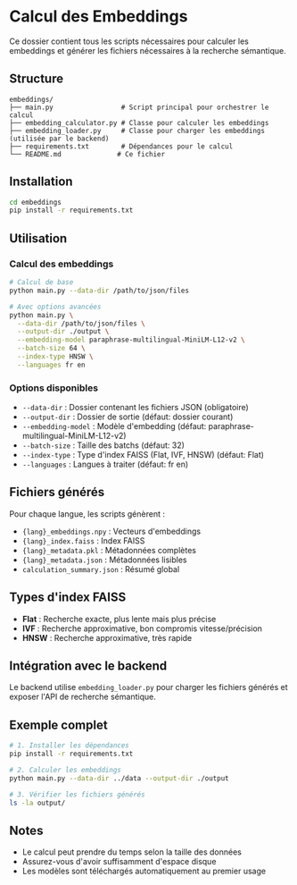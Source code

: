 # Calcul des Embeddings

Ce dossier contient tous les scripts nécessaires pour calculer les embeddings et générer les fichiers nécessaires à la recherche sémantique.

## Structure

```
embeddings/
├── main.py                 # Script principal pour orchestrer le calcul
├── embedding_calculator.py # Classe pour calculer les embeddings
├── embedding_loader.py     # Classe pour charger les embeddings (utilisée par le backend)
├── requirements.txt        # Dépendances pour le calcul
└── README.md              # Ce fichier
```

## Installation

```bash
cd embeddings
pip install -r requirements.txt
```

## Utilisation

### Calcul des embeddings

```bash
# Calcul de base
python main.py --data-dir /path/to/json/files

# Avec options avancées
python main.py \
  --data-dir /path/to/json/files \
  --output-dir ./output \
  --embedding-model paraphrase-multilingual-MiniLM-L12-v2 \
  --batch-size 64 \
  --index-type HNSW \
  --languages fr en
```

### Options disponibles

- `--data-dir` : Dossier contenant les fichiers JSON (obligatoire)
- `--output-dir` : Dossier de sortie (défaut: dossier courant)
- `--embedding-model` : Modèle d'embedding (défaut: paraphrase-multilingual-MiniLM-L12-v2)
- `--batch-size` : Taille des batchs (défaut: 32)
- `--index-type` : Type d'index FAISS (Flat, IVF, HNSW) (défaut: Flat)
- `--languages` : Langues à traiter (défaut: fr en)

## Fichiers générés

Pour chaque langue, les scripts génèrent :

- `{lang}_embeddings.npy` : Vecteurs d'embeddings
- `{lang}_index.faiss` : Index FAISS
- `{lang}_metadata.pkl` : Métadonnées complètes
- `{lang}_metadata.json` : Métadonnées lisibles
- `calculation_summary.json` : Résumé global

## Types d'index FAISS

- **Flat** : Recherche exacte, plus lente mais plus précise
- **IVF** : Recherche approximative, bon compromis vitesse/précision
- **HNSW** : Recherche approximative, très rapide

## Intégration avec le backend

Le backend utilise `embedding_loader.py` pour charger les fichiers générés et exposer l'API de recherche sémantique.

## Exemple complet

```bash
# 1. Installer les dépendances
pip install -r requirements.txt

# 2. Calculer les embeddings
python main.py --data-dir ../data --output-dir ./output

# 3. Vérifier les fichiers générés
ls -la output/
```

## Notes

- Le calcul peut prendre du temps selon la taille des données
- Assurez-vous d'avoir suffisamment d'espace disque
- Les modèles sont téléchargés automatiquement au premier usage 